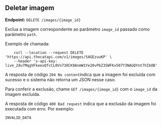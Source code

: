 ## Deletar imagem

**Endpoint:** `DELETE /images/{image_id}`

Exclua a imagem correspondente ao parâmetro `image_id` passado como parâmetro `path`.

Exemplo de chamada:

        curl --location --request DELETE 'https://api.thecatapi.com/v1/images/SAGEzuuKP' \
        --header 'x-api-key: live_2du7MqgVFkeexQfcCL0Vn738CK9AnmW1Ye20vPbZ35WFKv507Y3NAGQYnt7hIbOB'
    

A resposta de código `204 No content`indica que a imagem foi excluída com sucesso e o sistema não retorna um JSON nesse caso.

Para conferir a exclusão, chame `GET /images/{image_id}` com o `image_id` da imagem excluída.

A resposta de código `400 Bad request` indica que a exclusão da imagem foi executada com erro. Por exemplo:

    INVALID_DATA
